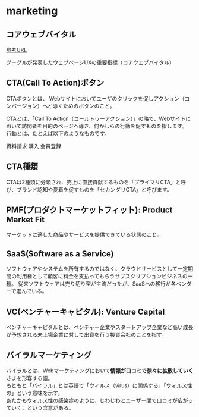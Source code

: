 # marketing

## コアウェブバイタル
[参考URL](https://webtan.impress.co.jp/e/2020/06/05/36210)

グーグルが発表したウェブページUXの重要指標（コアウェブバイタル）

## CTA(Call To Action)ボタン

CTAボタンとは、 Webサイトにおいてユーザのクリックを促しアクション（コンバージョン）へと導くためのボタンのこと。

CTAとは、「Call To Action（コールトゥーアクション）」の略で、Webサイトにおいて訪問者を目的のページへ導き、何かしらの行動を促すものを指します。
行動とは、たとえば以下のようなものです。

資料請求
購入
会員登録

## CTA種類

CTAは2種類に分類され、売上に直接貢献するものを「プライマリCTA」と呼び、ブランド認知や愛着を促すものを「セカンダリCTA」と呼びます。

## PMF(プロダクトマーケットフィット): Product Market Fit

マーケットに適した商品やサービスを提供できている状態のこと。

## SaaS(Software as a Service)

ソフトウェアやシステムを所有するのではなく、クラウドサービスとして一定期間の利用権として顧客に料金を支払ってもらうサブスクリプションビジネスの一種。
従来ソフトウェアは売り切り型が主流だったが、SaaSへの移行が各ベンダーで進んでいる。

## VC(ベンチャーキャピタル): Venture Capital

ベンチャーキャピタルとは、ベンチャー企業やスタートアップ企業など高い成長が予想される未上場企業に対して出資を行う投資会社のことを指す。

## バイラルマーケティング

バイラルとは、Webマーケティングにおいて**情報が口コミで徐々に拡散していく**さまを形容する語。  
もともと「バイラル」とは英語で「ウィルス（virus）に関係する」「ウィルス性の」という意味を示す。  
あたかもウィルス性の感染症のように、じわじわとユーザー間で口コミが広がっていく、という含意がある。